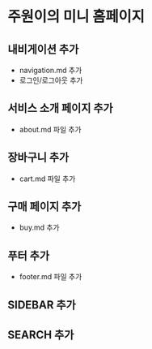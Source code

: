 # 주원이의 미니 홈페이지

## 내비게이션 추가
- navigation.md 추가
- 로그인/로그아웃 추가

## 서비스 소개 페이지 추가
- about.md 파일 추가

## 장바구니 추가
- cart.md 파일 추가

## 구매 페이지 추가
- buy.md 추가

## 푸터 추가
- footer.md 파일 추가

## SIDEBAR 추가

## SEARCH 추가